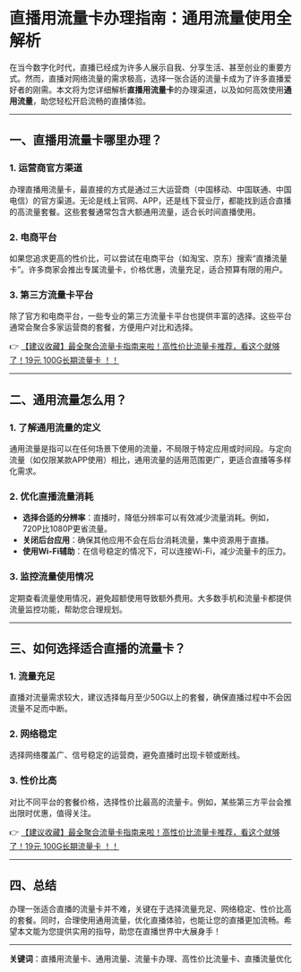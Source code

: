 # 直播用流量卡办理指南：通用流量使用全解析

在当今数字化时代，直播已经成为许多人展示自我、分享生活、甚至创业的重要方式。然而，直播对网络流量的需求极高，选择一张合适的流量卡成为了许多直播爱好者的刚需。本文将为您详细解析**直播用流量卡**的办理渠道，以及如何高效使用**通用流量**，助您轻松开启流畅的直播体验。

---

## 一、直播用流量卡哪里办理？

### 1. 运营商官方渠道
办理直播用流量卡，最直接的方式是通过三大运营商（中国移动、中国联通、中国电信）的官方渠道。无论是线上官网、APP，还是线下营业厅，都能找到适合直播的高流量套餐。这些套餐通常包含大额通用流量，适合长时间直播使用。

### 2. 电商平台
如果您追求更高的性价比，可以尝试在电商平台（如淘宝、京东）搜索“直播流量卡”。许多商家会推出专属流量卡，价格优惠，流量充足，适合预算有限的用户。

### 3. 第三方流量卡平台
除了官方和电商平台，一些专业的第三方流量卡平台也提供丰富的选择。这些平台通常会聚合多家运营商的套餐，方便用户对比和选择。

👉 [【建议收藏】最全聚合流量卡指南来啦！高性价比流量卡推荐，看这个就够了！19元 100G长期流量卡 ！！](https://bit.ly/Liuliangka)

---

## 二、通用流量怎么用？

### 1. 了解通用流量的定义
通用流量是指可以在任何场景下使用的流量，不局限于特定应用或时间段。与定向流量（如仅限某款APP使用）相比，通用流量的适用范围更广，更适合直播等多样化需求。

### 2. 优化直播流量消耗
- **选择合适的分辨率**：直播时，降低分辨率可以有效减少流量消耗。例如，720P比1080P更省流量。
- **关闭后台应用**：确保其他应用不会在后台消耗流量，集中资源用于直播。
- **使用Wi-Fi辅助**：在信号稳定的情况下，可以连接Wi-Fi，减少流量卡的压力。

### 3. 监控流量使用情况
定期查看流量使用情况，避免超额使用导致额外费用。大多数手机和流量卡都提供流量监控功能，帮助您合理规划。

---

## 三、如何选择适合直播的流量卡？

### 1. 流量充足
直播对流量需求较大，建议选择每月至少50G以上的套餐，确保直播过程中不会因流量不足而中断。

### 2. 网络稳定
选择网络覆盖广、信号稳定的运营商，避免直播时出现卡顿或断线。

### 3. 性价比高
对比不同平台的套餐价格，选择性价比最高的流量卡。例如，某些第三方平台会推出限时优惠，值得关注。

👉 [【建议收藏】最全聚合流量卡指南来啦！高性价比流量卡推荐，看这个就够了！19元 100G长期流量卡 ！！](https://bit.ly/Liuliangka)

---

## 四、总结

办理一张适合直播的流量卡并不难，关键在于选择流量充足、网络稳定、性价比高的套餐。同时，合理使用通用流量，优化直播体验，也能让您的直播更加流畅。希望本文能为您提供实用的指导，助您在直播世界中大展身手！

---

**关键词**：直播用流量卡、通用流量、流量卡办理、高性价比流量卡、直播流量优化